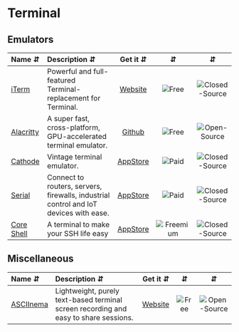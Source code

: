 # Terminal

## Emulators
| Name ⇵ | Description ⇵ | Get it ⇵ | ⇵ | ⇵ |
|:-------|:--------------|:--------:|:-:|:-:|
|[iTerm](https://www.iterm2.com/)| Powerful and full-featured Terminal-replacement for Terminal.|[Website](https://www.iterm2.com/)|![Free](symbols/free.svg "Free")|![Closed-Source](symbols/closed.svg "Closed-Source")|
|[Alacritty](https://github.com/alacritty/alacritty)| A super fast, cross-platform, GPU-accelerated terminal emulator.|[Github](https://github.com/alacritty/alacritty)|![Free](symbols/free.svg "Free")|![Open-Source](symbols/open.svg "Open-Source")|
|[Cathode](https://apps.apple.com/us/app/cathode/id499233976?mt=12)| Vintage terminal emulator.|[AppStore](https://apps.apple.com/us/app/cathode/id499233976?mt=12)|![Paid](symbols/paid.svg "Paid")|![Closed-Source](symbols/closed.svg "Closed-Source")|
|[Serial](https://www.decisivetactics.com/products/serial/)| Connect to routers, servers, firewalls, industrial control and IoT devices with ease.|[AppStore](https://apps.apple.com/us/app/serial/id877615577?mt=12)|![Paid](symbols/paid.svg "Paid")|![Closed-Source](symbols/closed.svg "Closed-Source")|
|[Core Shell](https://coreshell.app/)| A terminal to make your SSH life easy|[AppStore](https://apps.apple.com/app/core-shell-ssh-client/id1354319581)|![Freemium](symbols/freemium.svg "Freemium")|![Closed-Source](symbols/closed.svg "Closed-Source")|


## Miscellaneous
| Name ⇵ | Description ⇵ | Get it ⇵ | ⇵ | ⇵ |
|:-------|:--------------|:--------:|:-:|:-:|
|[ASCIInema](https://asciinema.org/)| Lightweight, purely text-based terminal screen recording and easy to share sessions.|[Website](https://asciinema.org/docs/getting-started)|![Free](symbols/free.svg "Free")|![Open-Source](symbols/open.svg "Open-Source")|

